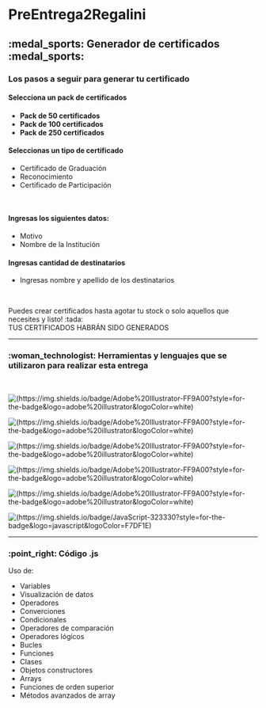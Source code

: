 # PreEntrega2Regalini

<h2> :medal_sports: Generador de certificados :medal_sports:</h2>

<h3>Los pasos a seguir para generar tu certificado</h3>

<h4>Selecciona un pack de certificados<h4>  
  <ul>
  <li>Pack de 50 certificados</li>
  <li>Pack de 100 certificados</li>
  <li>Pack de 250 certificados</li>
</ul>



  <h4>Seleccionas un tipo de certificado</h4>
 <ul>
    <li>Certificado de Graduación</li>
    <li>Reconocimiento</li>
    <li>Certificado de Participación</li>
 </ul>
  <br>
  <h4>Ingresas los siguientes datos:</h4>
  <ul>
    <li>Motivo</li>
    <li>Nombre de la Institución</li>
  </ul>
<h4>Ingresas cantidad de destinatarios</h4>
 <ul>
    <li>Ingresas nombre y apellido de los destinatarios</li>
 </ul>
  <br>
  
  <p>Puedes crear certificados hasta agotar tu stock o solo aquellos que necesites y listo! :tada: <br> TUS CERTIFICADOS HABRÁN SIDO GENERADOS </p>

---------

<h3> :woman_technologist: Herramientas y lenguajes que se utilizaron para realizar esta entrega</h3><br>

![(https://img.shields.io/badge/Adobe%20Illustrator-FF9A00?style=for-the-badge&logo=adobe%20illustrator&logoColor=white)](https://img.shields.io/badge/HTML5-E34F26?style=for-the-badge&logo=html5&logoColor=white)

![(https://img.shields.io/badge/Adobe%20Illustrator-FF9A00?style=for-the-badge&logo=adobe%20illustrator&logoColor=white)](https://img.shields.io/badge/GIT-E44C30?style=for-the-badge&logo=git&logoColor=white)

![(https://img.shields.io/badge/Adobe%20Illustrator-FF9A00?style=for-the-badge&logo=adobe%20illustrator&logoColor=white)](https://img.shields.io/badge/GitHub-100000?style=for-the-badge&logo=github&logoColor=white)

![(https://img.shields.io/badge/Adobe%20Illustrator-FF9A00?style=for-the-badge&logo=adobe%20illustrator&logoColor=white)](https://img.shields.io/badge/Visual_Studio_Code-0078D4?style=for-the-badge&logo=visual%20studio%20code&logoColor=white)

![(https://img.shields.io/badge/Adobe%20Illustrator-FF9A00?style=for-the-badge&logo=adobe%20illustrator&logoColor=white)](https://img.shields.io/badge/Node.js-339933?style=for-the-badge&logo=nodedotjs&logoColor=white)

![(https://img.shields.io/badge/JavaScript-323330?style=for-the-badge&logo=javascript&logoColor=F7DF1E)](https://img.shields.io/badge/JavaScript-323330?style=for-the-badge&logo=javascript&logoColor=F7DF1E)

------------
  
 <h3> :point_right: Código .js</h3> 
 <p>Uso de: </p>
 <ul>
   <li>Variables</li>
   <li>Visualización de datos</li>
   <li>Operadores</li>
   <li>Converciones</li>
   <li>Condicionales</li>
   <li>Operadores de comparación</li>
   <li>Operadores lógicos</li>
   <li>Bucles</li>
   <li>Funciones</li>
   <li>Clases</li>
   <li>Objetos constructores</li>
   <li>Arrays</li>
   <li>Funciones de orden superior</li>
   <li>Métodos avanzados de array</li>
</ul>
